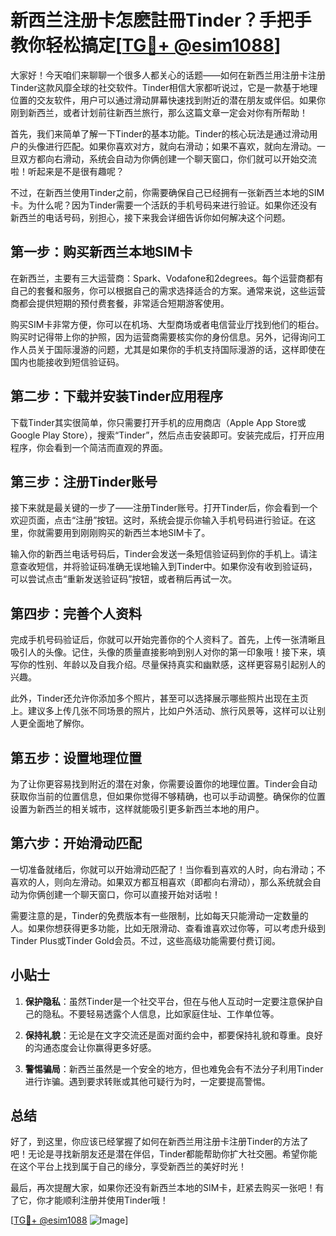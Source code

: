 # 新西兰注册卡怎麽註冊Tinder？手把手教你轻松搞定[[TG💪+ @esim1088](https://t.me/s/esim1088)]

大家好！今天咱们来聊聊一个很多人都关心的话题——如何在新西兰用注册卡注册Tinder这款风靡全球的社交软件。Tinder相信大家都听说过，它是一款基于地理位置的交友软件，用户可以通过滑动屏幕快速找到附近的潜在朋友或伴侣。如果你刚到新西兰，或者计划前往新西兰旅行，那么这篇文章一定会对你有所帮助！

首先，我们来简单了解一下Tinder的基本功能。Tinder的核心玩法是通过滑动用户的头像进行匹配。如果你喜欢对方，就向右滑动；如果不喜欢，就向左滑动。一旦双方都向右滑动，系统会自动为你俩创建一个聊天窗口，你们就可以开始交流啦！听起来是不是很有趣呢？

不过，在新西兰使用Tinder之前，你需要确保自己已经拥有一张新西兰本地的SIM卡。为什么呢？因为Tinder需要一个活跃的手机号码来进行验证。如果你还没有新西兰的电话号码，别担心，接下来我会详细告诉你如何解决这个问题。

## 第一步：购买新西兰本地SIM卡

在新西兰，主要有三大运营商：Spark、Vodafone和2degrees。每个运营商都有自己的套餐和服务，你可以根据自己的需求选择适合的方案。通常来说，这些运营商都会提供短期的预付费套餐，非常适合短期游客使用。

购买SIM卡非常方便，你可以在机场、大型商场或者电信营业厅找到他们的柜台。购买时记得带上你的护照，因为运营商需要核实你的身份信息。另外，记得询问工作人员关于国际漫游的问题，尤其是如果你的手机支持国际漫游的话，这样即使在国内也能接收到短信验证码。

## 第二步：下载并安装Tinder应用程序

下载Tinder其实很简单，你只需要打开手机的应用商店（Apple App Store或Google Play Store），搜索“Tinder”，然后点击安装即可。安装完成后，打开应用程序，你会看到一个简洁而直观的界面。

## 第三步：注册Tinder账号

接下来就是最关键的一步了——注册Tinder账号。打开Tinder后，你会看到一个欢迎页面，点击“注册”按钮。这时，系统会提示你输入手机号码进行验证。在这里，你就需要用到刚刚购买的新西兰本地SIM卡了。

输入你的新西兰电话号码后，Tinder会发送一条短信验证码到你的手机上。请注意查收短信，并将验证码准确无误地输入到Tinder中。如果你没有收到验证码，可以尝试点击“重新发送验证码”按钮，或者稍后再试一次。

## 第四步：完善个人资料

完成手机号码验证后，你就可以开始完善你的个人资料了。首先，上传一张清晰且吸引人的头像。记住，头像的质量直接影响到别人对你的第一印象哦！接下来，填写你的性别、年龄以及自我介绍。尽量保持真实和幽默感，这样更容易引起别人的兴趣。

此外，Tinder还允许你添加多个照片，甚至可以选择展示哪些照片出现在主页上。建议多上传几张不同场景的照片，比如户外活动、旅行风景等，这样可以让别人更全面地了解你。

## 第五步：设置地理位置

为了让你更容易找到附近的潜在对象，你需要设置你的地理位置。Tinder会自动获取你当前的位置信息，但如果你觉得不够精确，也可以手动调整。确保你的位置设置为新西兰的相关城市，这样就能吸引更多新西兰本地的用户。

## 第六步：开始滑动匹配

一切准备就绪后，你就可以开始滑动匹配了！当你看到喜欢的人时，向右滑动；不喜欢的人，则向左滑动。如果双方都互相喜欢（即都向右滑动），那么系统就会自动为你俩创建一个聊天窗口，你可以直接开始对话啦！

需要注意的是，Tinder的免费版本有一些限制，比如每天只能滑动一定数量的人。如果你想获得更多功能，比如无限滑动、查看谁喜欢过你等，可以考虑升级到Tinder Plus或Tinder Gold会员。不过，这些高级功能需要付费订阅。

## 小贴士

1. **保护隐私**：虽然Tinder是一个社交平台，但在与他人互动时一定要注意保护自己的隐私。不要轻易透露个人信息，比如家庭住址、工作单位等。
   
2. **保持礼貌**：无论是在文字交流还是面对面约会中，都要保持礼貌和尊重。良好的沟通态度会让你赢得更多好感。

3. **警惕骗局**：新西兰虽然是一个安全的地方，但也难免会有不法分子利用Tinder进行诈骗。遇到要求转账或其他可疑行为时，一定要提高警惕。

## 总结

好了，到这里，你应该已经掌握了如何在新西兰用注册卡注册Tinder的方法了吧！无论是寻找新朋友还是潜在伴侣，Tinder都能帮助你扩大社交圈。希望你能在这个平台上找到属于自己的缘分，享受新西兰的美好时光！

最后，再次提醒大家，如果你还没有新西兰本地的SIM卡，赶紧去购买一张吧！有了它，你才能顺利注册并使用Tinder哦！

[[TG💪+ @esim1088](https://t.me/s/esim1088) ![Image](https://i.postimg.cc/4NQfJmqS/Snipaste-2025-05-13-00-14-12.png)]